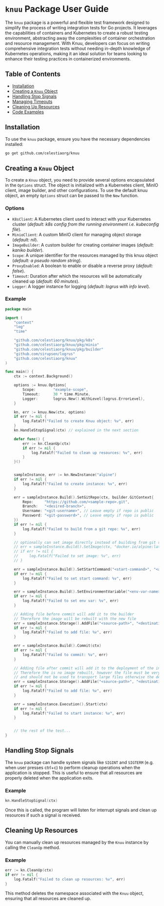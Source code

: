 # `knuu` Package User Guide

The `knuu` package is a powerful and flexible test framework designed to simplify the process of writing integration tests for Go projects. It leverages the capabilities of containers and Kubernetes to create a robust testing environment, abstracting away the complexities of container orchestration and resource management. With Knuu, developers can focus on writing comprehensive integration tests without needing in-depth knowledge of Kubernetes operations, making it an ideal solution for teams looking to enhance their testing practices in containerized environments.

## Table of Contents

- [Installation](#installation)
- [Creating a `Knuu` Object](#creating-a-knuu-object)
- [Handling Stop Signals](#handling-stop-signals)
- [Managing Timeouts](#managing-timeouts)
- [Cleaning Up Resources](#cleaning-up-resources)
- [Code Examples](#code-examples)

## Installation

To use the `knuu` package, ensure you have the necessary dependencies installed:

```bash
go get github.com/celestiaorg/knuu
```

## Creating a `Knuu` Object

To create a `Knuu` object, you need to provide several options encapsulated in the `Options` struct. The object is initialized with a Kubernetes client, MinIO client, image builder, and other configurations.
To use the default knuu object, an empty `Options` struct can be passed to the `New` function.

### Options

- `K8sClient`: A Kubernetes client used to interact with your Kubernetes cluster (_default: k8s config from the running environment i.e. kubeconfig file_).
- `MinioClient`: A custom MinIO client for managing object storage (_default: nil_).
- `ImageBuilder`: A custom builder for creating container images (_default: kaniko builder_).
- `Scope`: A unique identifier for the resources managed by this knuu object (_default: a pseudo random string_).
- `ProxyEnabled`: A boolean to enable or disable a reverse proxy (_default: false_).
- `Timeout`: Duration after which the resources will be automatically cleaned up (_default: 60 minutes_).
- `Logger`: A logger instance for logging (_default: logrus with info level_).

### Example

```go
package main

import (
    "context"
    "log"
    "time"

    "github.com/celestiaorg/knuu/pkg/k8s"
    "github.com/celestiaorg/knuu/pkg/minio"
    "github.com/celestiaorg/knuu/pkg/builder"
    "github.com/sirupsen/logrus"
    "github.com/celestiaorg/knuu"
)

func main() {
    ctx := context.Background()

    options := knuu.Options{
        Scope:        "example-scope",
        Timeout:      30 * time.Minute,
        Logger:       logrus.New().WithLevel(logrus.ErrorLevel),
    }

    kn, err := knuu.New(ctx, options)
    if err != nil {
        log.Fatalf("Failed to create Knuu object: %v", err)
    }
    kn.HandleStopSignal(ctx) // explained in the next section

    defer func() {
        err := kn.CleanUp(ctx)
        if err != nil {
            log.Fatalf("Failed to clean up resources: %v", err)
        }
    }()


    sampleInstance, err := kn.NewInstance("alpine")
    if err != nil {
        log.Fatalf("Failed to create instance: %v", err)
    }

    err = sampleInstance.Build().SetGitRepo(ctx, builder.GitContext{
		Repo:     "https://github.com/<sample-repo>.git",
		Branch:   "<desired-branch>",
		Username: "<git-username>", // Leave empty if repo is public
		Password: "<git-password>", // Leave empty if repo is public
	})
    if err != nil {
        log.Fatalf("Failed to build from a git repo: %v", err)
    }

    // optionally can set image directly instead of building from git repo
    // err = sampleInstance.Build().SetImage(ctx, "docker.io/alpine:latest")
    // if err != nil {
    //     log.Fatalf("Failed to set image: %v", err)
    // }

    err = sampleInstance.Build().SetStartCommand("<start-command>", "<arg1>", "<arg2>",...)
    if err != nil {
        log.Fatalf("Failed to set start command: %v", err)
    }

    err = sampleInstance.Build().SetEnvironmentVariable("<env-var-name>", "<env-var-value>")
    if err != nil {
        log.Fatalf("Failed to set env var: %v", err)
    }

    // Adding file before commit will add it to the builder
    // Therefore the image will be rebuilt with the new file
    err = sampleInstance.Storage().AddFile("<source-path>", "<destination-path>", "<permissions>")
    if err != nil {
        log.Fatalf("Failed to add file: %v", err)
    }

    err = sampleInstance.Build().Commit(ctx)
    if err != nil {
        log.Fatalf("Failed to commit: %v", err)
    }

    // Adding file after commit will add it to the deployment of the instance
    // Therefore the is no image rebuilt, however the file must be very small (config maps are used)
    // and should not be used to transport large files otherwise the deployment will fail
    err = sampleInstance.Storage().AddFile("<source-path>", "<destination-path>", "<permissions>")
    if err != nil {
        log.Fatalf("Failed to add file: %v", err)
    }

    err = sampleInstance.Execution().Start(ctx)
    if err != nil {
        log.Fatalf("Failed to start instance: %v", err)
    }


    // the rest of the test...
}
```

## Handling Stop Signals

The `knuu` package can handle system signals like `SIGINT` and `SIGTERM` (e.g. when user presses ctrl+c) to perform cleanup operations when the application is stopped. This is useful to ensure that all resources are properly deleted when the application exits.

### Example

```go
kn.HandleStopSignal(ctx)
```

Once this is called, the program will listen for interrupt signals and clean up resources if such a signal is received.

## Cleaning Up Resources

You can manually clean up resources managed by the `Knuu` instance by calling the `CleanUp` method.

### Example

```go
err := kn.CleanUp(ctx)
if err != nil {
    log.Fatalf("Failed to clean up resources: %v", err)
}
```

This method deletes the namespace associated with the `Knuu` object, ensuring that all resources are cleaned up.
